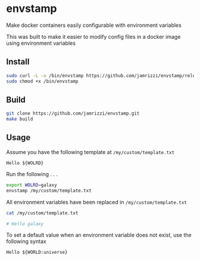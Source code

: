 # envstamp

Make docker containers easily configurable with environment variables

This was built to make it easier to modify config files in a docker
image using environment variables

## Install

```sh
sudo curl -L -o /bin/envstamp https://github.com/jamrizzi/envstamp/releases/download/v0.1.0/envstamp
sudo chmod +x /bin/envstamp
```


## Build

```sh
git clone https://github.com/jamrizzi/envstamp.git
make build
```


## Usage

Assume you have the following template at `/my/custom/template.txt`

```
Hello ${WOLRD}
```

Run the following . . .

```sh
export WOLRD=galaxy
envstamp /my/custom/template.txt
```

All environment variables have been replaced in `/my/custom/template.txt`

```sh
cat /my/custom/template.txt

# Hello galaxy
```

To set a default value when an environment variable does not exist, use the following syntax
```
Hello ${WORLD:universe}
```
